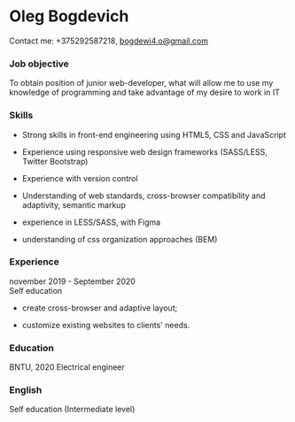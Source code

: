 # Oleg Bogdevich

Contact me: +375292587218, bogdewi4.o@gmail.com

### Job objective

To obtain position of junior web-developer, what will allow me to use my knowledge of programming and take advantage of my desire to work in IT

### Skills 

* Strong skills in front-end engineering using HTML5, CSS and JavaScript

* Experience using responsive web design frameworks (SASS/LESS, Twitter Bootstrap)

* Experience with version control

* Understanding of web standards, cross-browser compatibility and adaptivity, semantic markup

* experience in LESS/SASS, with Figma

* understanding of css organization approaches (BEM)

### Experience 

november 2019 - September 2020  
Self education 

* create cross-browser and adaptive layout;

* customize existing websites to clients' needs.

### Education 
BNTU, 2020 Electrical engineer

### English

Self education (Intermediate level)

